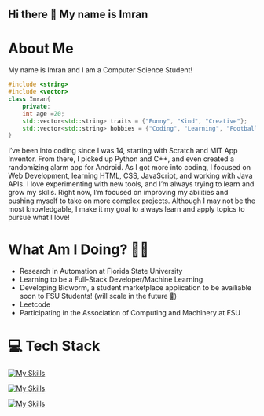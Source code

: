 ## Hi there 👋 My name is Imran

# About Me
My name is Imran and I am a Computer Science Student!

```cpp
#include <string>
#include <vector>
class Imran{
    private:
    int age =20;
    std::vector<std::string> traits = {"Funny", "Kind", "Creative"};
    std::vector<std::string> hobbies = {"Coding", "Learning", "Football(soccer)", "Basketball", "Exercising"};
}
```

I’ve been into coding since I was 14, starting with Scratch and MIT App Inventor. From there, I picked up Python and C++, and even created a randomizing alarm app for Android. As I got more into coding, I focused on Web Development, learning HTML, CSS, JavaScript, and working with Java APIs. I love experimenting with new tools, and I’m always trying to learn and grow my skills. Right now, I’m focused on improving my abilities and pushing myself to take on more complex projects. Although I may not be the most knowledgable, I make it my goal to always learn and apply topics to pursue what I love!


# What Am I Doing? 🧐🤓
- Research in Automation at Florida State University 
- Learning to be a Full-Stack Developer/Machine Learning
- Developing Bidworm, a student marketplace application to be availiable soon to FSU Students!
(will scale in the future 🙏)
- Leetcode
- Participating in the Association of Computing and Machinery at FSU


# 💻 Tech Stack
<!-- Webdev -->
[![My Skills](https://skillicons.dev/icons?i=html,css,js,ts,react,nodejs,mysql,postgresql,mongodb,aws,express,django,spring)](https://skillicons.dev)

[![My Skills](https://skillicons.dev/icons?i=python,java,cpp,c)](https://skillicons.dev)

[![My Skills](https://skillicons.dev/icons?i=vscode,visualstudio,idea,eclipse,postman,github)](https://skillicons.dev)
